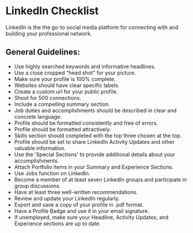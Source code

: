 # LinkedIn Checklist

LinkedIn is the the go-to social media platform for connecting with and building your professional network.

## General Guidelines:
- Use highly searched keywords and informative headlines. 
- Use a close cropped “head shot” for your picture.
- Make sure your profile is 100% complete.
- Websites should have clear specific labels.
- Create a custom url for your public profile.
- Shoot for 500 connections.
- Include a compelling summary section. 
- Job duties and accomplishments should be described in clear and concrete language.
- Profile should be formatted consistently and free of errors. 
- Profile should be formatted attractively. 
- Skills section should completed with the top three chosen at the top. 
- Profile should be set to share LinkedIn Activity Updates and other valuable information. 
- Use the 'Special Sections' to provide additional details about your accomplishments.
- Attach Portfolio items in your Summary and Experience Sections. 
- Use Jobs function on LinkedIn.
- Become a member of at least seven LinkedIn groups and participate in group discussions.
- Have at least three well-written recommendations.
- Review and update your LinkedIn regularly.
- Export and save a copy of your profile in .pdf format.
- Have a Profile Badge and use it in your email signature.
- If unemployed, make sure your Headline, Activity Updates, and Experience sections are up to date.
